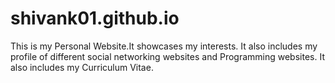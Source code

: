 # shivank01.github.io
This is my Personal Website.It showcases my interests.
It also includes my profile of different social networking websites and Programming websites.
It also includes my Curriculum Vitae.
